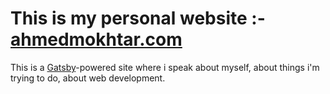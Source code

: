 # This is my personal website :- [ahmedmokhtar.com](https//:ahmedmokhtar.com)
This is a [Gatsby](https://www.gatsbyjs.org)-powered site where i speak about myself, about things i'm trying to do, about web development.
